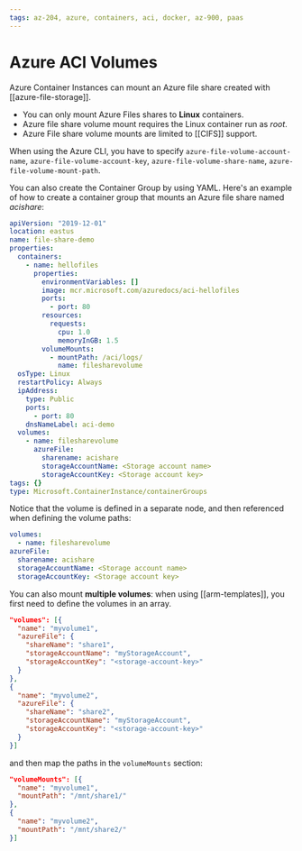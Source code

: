 ```yaml
---
tags: az-204, azure, containers, aci, docker, az-900, paas
---
```


# Azure ACI Volumes

Azure Container Instances can mount an Azure file share created with [[azure-file-storage]].

- You can only mount Azure Files shares to **Linux** containers.
- Azure file share volume mount requires the Linux container run as _root_.
- Azure File share volume mounts are limited to [[CIFS]] support.

When using the Azure CLI, you have to specify `azure-file-volume-account-name`, `azure-file-volume-account-key`, `azure-file-volume-share-name`, `azure-file-volume-mount-path`.

You can also create the Container Group by using YAML. Here's an example of how to create a container group that mounts an Azure file share named _acishare_:

```yml
apiVersion: "2019-12-01"
location: eastus
name: file-share-demo
properties:
  containers:
    - name: hellofiles
      properties:
        environmentVariables: []
        image: mcr.microsoft.com/azuredocs/aci-hellofiles
        ports:
          - port: 80
        resources:
          requests:
            cpu: 1.0
            memoryInGB: 1.5
        volumeMounts:
          - mountPath: /aci/logs/
            name: filesharevolume
  osType: Linux
  restartPolicy: Always
  ipAddress:
    type: Public
    ports:
      - port: 80
    dnsNameLabel: aci-demo
  volumes:
    - name: filesharevolume
      azureFile:
        sharename: acishare
        storageAccountName: <Storage account name>
        storageAccountKey: <Storage account key>
tags: {}
type: Microsoft.ContainerInstance/containerGroups
```

Notice that the volume is defined in a separate node, and then referenced when defining the volume paths:

```yml
volumes:
  - name: filesharevolume
azureFile:
  sharename: acishare
  storageAccountName: <Storage account name>
  storageAccountKey: <Storage account key>
```

You can also mount **multiple volumes**: when using [[arm-templates]], you first need to define the volumes in an array.

```json
"volumes": [{
  "name": "myvolume1",
  "azureFile": {
    "shareName": "share1",
    "storageAccountName": "myStorageAccount",
    "storageAccountKey": "<storage-account-key>"
  }
},
{
  "name": "myvolume2",
  "azureFile": {
    "shareName": "share2",
    "storageAccountName": "myStorageAccount",
    "storageAccountKey": "<storage-account-key>"
  }
}]
```

and then map the paths in the `volumeMounts` section:

```json
"volumeMounts": [{
  "name": "myvolume1",
  "mountPath": "/mnt/share1/"
},
{
  "name": "myvolume2",
  "mountPath": "/mnt/share2/"
}]
```
